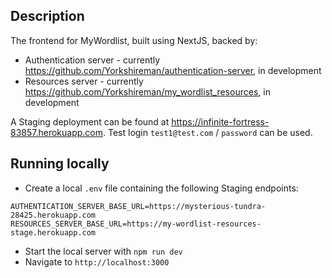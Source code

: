 ## Description
The frontend for MyWordlist, built using NextJS, backed by:
* Authentication server - currently https://github.com/Yorkshireman/authentication-server, in development
* Resources server - currently https://github.com/Yorkshireman/my_wordlist_resources, in development

A Staging deployment can be found at https://infinite-fortress-83857.herokuapp.com. Test login `test1@test.com` / `password` can be used.

## Running locally
* Create a local `.env` file containing the following Staging endpoints:
```
AUTHENTICATION_SERVER_BASE_URL=https://mysterious-tundra-28425.herokuapp.com
RESOURCES_SERVER_BASE_URL=https://my-wordlist-resources-stage.herokuapp.com
```
* Start the local server with `npm run dev`  
* Navigate to `http://localhost:3000`  
